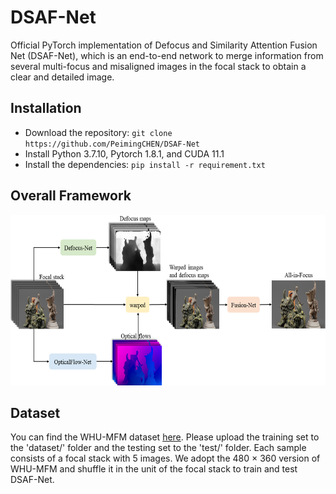 # DSAF-Net
Official PyTorch implementation of Defocus and Similarity Attention Fusion Net (DSAF-Net), which is an end-to-end network to merge information from several multi-focus and misaligned images in the focal stack to obtain a clear and detailed image.
## Installation
* Download the repository: `git clone https://github.com/PeimingCHEN/DSAF-Net`<br>
* Install Python 3.7.10, Pytorch 1.8.1, and CUDA 11.1
* Install the dependencies: `pip install -r requirement.txt`<br>
## Overall Framework
<img src="https://github.com/PeimingCHEN/DSAF-Net/blob/main/figures/Overall%20Framework.png" width="602" height="273"/><br/>
## Dataset
You can find the WHU-MFM dataset [here](https://github.com/PeimingCHEN/WHU-MFM-Dataset). Please upload the training set to the 'dataset/' folder and the testing set to the 'test/' folder. Each sample consists of a focal stack with 5 images. We adopt the 480 × 360 version of WHU-MFM and shuffle it in the unit of the focal stack to train and test DSAF-Net.
